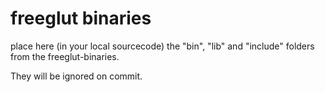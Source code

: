 # freeglut binaries
place here (in your local sourcecode) the "bin\", "lib\" and "include\" folders from the freeglut-binaries.

They will be ignored on commit.
